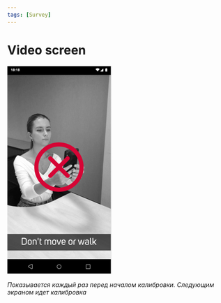 ```yaml
---
tags: [Survey]
---
```


# Video screen

![](../../assets/images/screens/video.png)

_Показывается каждый раз перед началом калибровки. Следующим экраном идет калибровка_